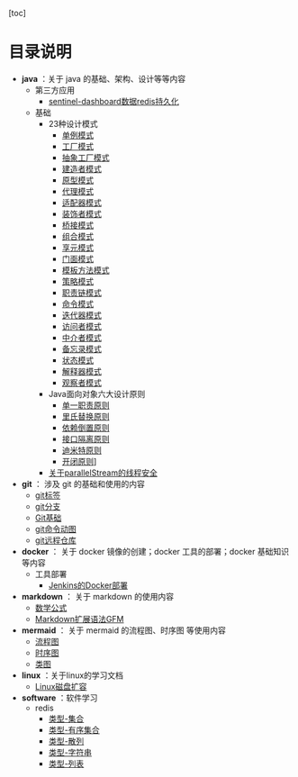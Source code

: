 [toc]



# 目录说明

- **java** ：关于 java 的基础、架构、设计等等内容
  - 第三方应用
    - [sentinel-dashboard数据redis持久化](./java/第三方应用/sentinel-dashboard数据%20redis%20持久化.md)
  - 基础
    - 23种设计模式
      - [单例模式](./java/基础/23种设计模式/创建型-单例模式)
      - [工厂模式](./java/基础/23种设计模式/创建型-工厂方法模式)
      - [抽象工厂模式](./java/基础/23种设计模式/创建型-抽象工厂模式)
      - [建造者模式](./java/基础/23种设计模式/创建型-建造者模式)
      - [原型模式](./java/基础/23种设计模式/创建型-原型模式)
      - [代理模式](./java/基础/23种设计模式/结构型-代理模式)
      - [适配器模式](./java/基础/23种设计模式/结构型-适配器模式)
      - [装饰者模式](./java/基础/23种设计模式/结构型-装饰模式)
      - [桥接模式](./java/基础/23种设计模式/结构型-桥接模式)
      - [组合模式](./java/基础/23种设计模式/结构型-组合模式)
      - [享元模式](./java/基础/23种设计模式/结构型-享元模式)
      - [门面模式](./java/基础/23种设计模式/结构型-门面模式)
      - [模板方法模式](./java/基础/23种设计模式/行为型-模版方法模式)
      - [策略模式](./java/基础/23种设计模式/行为型-策略模式)
      - [职责链模式](./java/基础/23种设计模式/行为型-责任链模式)
      - [命令模式](./java/基础/23种设计模式/行为型-命令模式)
      - [迭代器模式](./java/基础/23种设计模式/行为型-迭代器模式)
      - [访问者模式](./java/基础/23种设计模式/行为型-访问者模式)
      - [中介者模式](./java/基础/23种设计模式/行为型-中介者模式)
      - [备忘录模式](./java/基础/23种设计模式/行为型-备忘录模式)
      - [状态模式](./java/基础/23种设计模式/行为型-状态模式)
      - [解释器模式](./java/基础/23种设计模式/行为型-解释器模式)
      - [观察者模式](./java/基础/23种设计模式/行为型-观察者模式)
    - Java面向对象六大设计原则
      - [单一职责原则](./java/基础/Java面向对象六大设计原则/单一职责原则)
      - [里氏替换原则](./java/基础/Java面向对象六大设计原则/里氏替换原则)
      - [依赖倒置原则](./java/基础/Java面向对象六大设计原则/依赖倒置原则)
      - [接口隔离原则](./java/基础/Java面向对象六大设计原则/接口隔离原则)
      - [迪米特原则](./java/基础/Java面向对象六大设计原则/迪米特原则)
      - [开闭原则](./java/基础/Java面向对象六大设计原则/开闭原则)]
    - [关于parallelStream的线程安全](./java/基础/关于parallelStream的线程安全)
- **git** ： 涉及 git 的基础和使用的内容
  - [git标签](./git/git标签)
  - [git分支](./git/git分支)
  - [Git基础](./git/Git基础)
  - [git命令动图](./git/git命令动图)
  - [git远程仓库](./git/git远程仓库)
- **docker** ： 关于 docker 镜像的创建；docker 工具的部署；docker 基础知识等内容
  - 工具部署
    - [Jenkins的Docker部署](./docker/工具部署/Jenkins的Docker部署)
- **markdown** ： 关于 markdown 的使用内容
  - [数学公式](./markdown/数学公式)
  - [Markdown扩展语法GFM](./markdown/Markdown扩展语法GFM)
- **mermaid** ： 关于 mermaid 的流程图、时序图 等使用内容
  - [流程图](./mermaid/流程图)
  - [时序图](./mermaid/时序图)
  - [类图](./mermaid/类图)
- **linux** ：关于linux的学习文档
  - [Linux磁盘扩容](./linux/Linux磁盘扩容)
- **software** ：软件学习
  - redis
    - [类型-集合](./software/redis/类型-集合)
    - [类型-有序集合](./software/redis/类型-有序集合)
    - [类型-散列](./software/redis/类型-散列)
    - [类型-字符串](./software/redis/类型-字符串)
    - [类型-列表](./software/redis/类型-列表)
